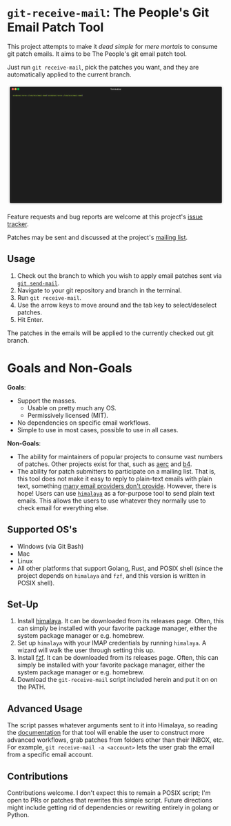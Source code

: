 # `git-receive-mail`: The People's Git Email Patch Tool

This project attempts to make it _dead simple_ for _mere mortals_ to consume git
patch emails. It aims to be The People's git email patch tool.

Just run `git receive-mail`, pick the patches you want, and they are
automatically applied to the current branch.

![Demo of `git receive-mail`](git-receive-mail.gif)

Feature requests and bug reports are welcome at this project's [issue
tracker](https://todo.sr.ht/~skin/git-receive-mail).

Patches may be sent and discussed at the project's [mailing
list](https://lists.sr.ht/~skin/git-receive-mail-devel).

## Usage

1. Check out the branch to which you wish to apply email patches sent via [`git
send-mail`](https://git-send-email.io).
2. Navigate to your git repository and branch in the terminal.
2. Run `git receive-mail`.
3. Use the arrow keys to move around and the tab key to select/deselect patches.
4. Hit Enter.

The patches in the emails will be applied to the currently checked out git
branch.

# Goals and Non-Goals

**Goals**:

  * Support the masses.
      * Usable on pretty much any OS.
      * Permissively licensed (MIT).
  * No dependencies on specific email workflows.
  * Simple to use in most cases, possible to use in all cases.

**Non-Goals**:

  * The ability for maintainers of popular projects to consume vast
    numbers of patches. Other projects exist for that, such as [aerc](https://aerc-mail.org/)
    and [b4](https://github.com/mricon/b4).
  * The ability for patch submitters to participate on a mailing list. That is,
    this tool does not make it easy to reply to plain-text emails with plain
    text, something [many email providers don't
    provide](https://www.kernel.org/doc/html/v4.10/process/email-clients.html).
    However, there is hope! Users can use
    [`himalaya`](https://pimalaya.org/himalaya/cli/latest/usage/basic/message/send.html#reply-to-a-message-interactively)
    as a for-purpose tool to send plain text emails. This allows the users to
    use whatever they normally use to check email for everything else.

## Supported OS's

* Windows (via Git Bash)
* Mac
* Linux
* All other platforms that support Golang, Rust, and POSIX shell (since the
  project depends on `himalaya` and `fzf`, and this version is written in POSIX
  shell).

## Set-Up

1. Install [himalaya](https://github.com/soywod/himalaya.git). It can be
   downloaded from its releases page. Often, this can simply be installed with
   your favorite package manager, either the system package manager or e.g.
   homebrew.
2. Set up `himalaya` with your IMAP credentials by running `himalaya`. A wizard
   will walk the user through setting this up.
2. Install [fzf](https://github.com/junegunn/fzf). It can be downloaded from its
   releases page. Often, this can simply be installed with your favorite package
   manager, either the system package manager or e.g. homebrew.
4. Download the `git-receive-mail` script included herein and put it on on the
   PATH.

## Advanced Usage

The script passes whatever arguments sent to it into Himalaya, so reading the
[documentation](https://pimalaya.org/himalaya/cli/latest/configuration/) for
that tool will enable the user to construct more advanced workflows, grab
patches from folders other than their INBOX, etc. For example, `git receive-mail
-a <account>` lets the user grab the email from a specific email account.

## Contributions

Contributions welcome. I don't expect this to remain a POSIX script; I'm open to
PRs or patches that rewrites this simple script. Future directions might include
getting rid of dependencies or rewriting entirely in golang or Python.
